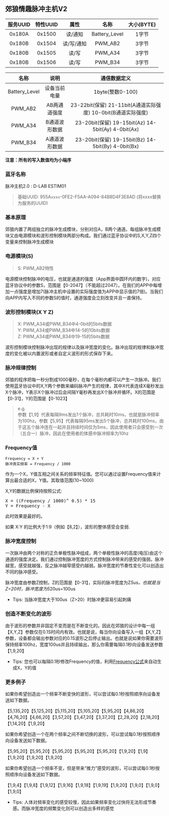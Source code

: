 ## 郊狼情趣脉冲主机V2

|    服务UUID    |    特性UUID     |      属性      |      名称      |    大小(BYTE)  |
| :------------: | :------------: | :------------: | :------------: | :------------: |
|     0x180A     |     0x1500     |    读/通知     | Battery_Level  | 1字节           |
|     0x180B     |     0x1504     |    读/写/通知  | PWM_AB2        | 3字节           |
|     0x180B     |     0x1505     |    读/写       | PWM_A34        | 3字节           |
|     0x180B     |     0x1506     |    读/写       | PWM_B34        | 3字节           |

|      名称      |      说明       |  通信数据定义  |
| :------------: | :------------: | :------------: |
| Battery_Level  | 设备当前电量    | 1byte(整数0-100)|
| PWM_AB2        | AB两通道强度    | 23-22bit(保留)	21-11bit(A通道实际强度)	10-0bit(B通道实际强度)  |
| PWM_A34        | B通道波形数据   | 23-20bit(保留)	19-15bit(Az)	14-5bit(Ay)	4-0bit(Ax)  |
| PWM_B34        | A通道波形数据   | 23-20bit(保留)	19-15bit(Bz)	14-5bit(By)	4-0bit(Bx)  |

**注意：所有的写入数值均为小端序**

### 蓝牙名称

脉冲主机2.0 : D-LAB ESTIM01

> 基础UUID: 955A`xxxx`-0FE2-F5AA-A094-84B8D4F3E8AD (将xxxx替换为服务的UUID)

### 基本原理
郊狼内置了两组独立的脉冲生成模块，分别对应A，B两个通道。每组脉冲生成模块又由电源模块和波形控制模块两部分构成。我们通过蓝牙协议中的S,X,Y,Z四个变量来控制脉冲生成模块

### 电源模块(S)
> S: PWM_AB2特性

电源模块控制脉冲的电压，也就是通道的强度（App界面中圆环内的数字)，对应蓝牙协议中的参数S，范围是【0-2047】（不能超过2047）。在我们的APP中每增加一点强度是增加7(脉冲主机中设置的实际强度值为APP中显示值的7倍)。当我们向APP内写入不同的参数S的值时，通道强度会立刻改变并且一直保持。

### 波形控制模块(X Y Z)
> X: PWM_A34或PWM_B34中4-0bit的5bits数据<br/>
> Y: PWM_A34或PWM_B34中14-5的10bits数据<br/>
> Z: PWM_A34或PWM_B34中19-15的5bits数据<br/>

波形控制模块控制脉冲出现的规律以及脉冲宽度的变化。脉冲出现的规律和脉冲宽度的变化被以内置波形或者自定义波形的形式保存下来。

### 脉冲规律控制
郊狼的程序把每一秒分割成1000毫秒，在每个毫秒内都可以产生一次脉冲。我们使用蓝牙协议中的X,Y两个参数来编码脉冲产生的规律，其中X代表连续X毫秒发出X个脉冲，Y表示X个脉冲过后会间隔Y毫秒再发出X个脉冲并循环。X的范围是【0-31】，Y的范围是【0-1023】

> e.g.<br/>
参数【1,9】代表每隔9ms发出1个脉冲，总共耗时10ms，也就是脉冲频率为100hz。参数【5,95】代表每隔95ms发出5个脉冲，总共耗时100ms，由于这五个脉冲连在一起并且持续时间仅为5ms，因此使用者只会感受到一次（五合一）脉冲，因此在使用者的体感中脉冲频率为10hz

### Frequency值
```
Frequency = X + Y
脉冲真实频率 = Frequency / 1000
```
作为一个X，Y值互相之间关系的频率特征值。您可以通过设置Frequency值来计算出最合适的X，Y值。其取值范围(10~1000)

X,Y的数据比例保持按照公式:
<div id="gongshi"><pre>
X = ((Frequency / 1000)^ 0.5) * 15
Y = Frequency - X
</pre></div>

此时效果是最好的。

如果 X:Y 的比例大于1:9（例如【8,2】），波形的整体感受会变弱.

### 脉冲宽度控制
一次脉冲由两个对称的正负单极性脉冲组成，两个单极性脉冲的高度(电压)由这个通道的强度决定。我们通过控制脉冲宽度的方式控制脉冲带来的感受的强弱。脉冲越宽，感受就越强，反之脉冲越窄感受约越弱。脉冲宽度的节奏性变化可以创造出不同的脉冲感受。

脉冲宽度由参数Z控制，Z的范围是【0-31】，实际的脉冲宽度为Z*5us。也就是当Z=20时，脉冲宽度为5*20us=100us

- Tips: 当脉冲宽度大于100us（Z>20）时脉冲更容易引起刺痛

### 创造不断变化的波形
由于波形的参数并非固定不变而是在不断变化的。因此在郊狼的设计中每一组【X,Y,Z】参数仅在0.1S时间内有效。也就是说，每当你向设备写入一组【X,Y,Z】参数，设备都会输出参数对应的0.1S波形之后停止输出。也就是说如果你需要波形保持频率100hz，宽度100us并且持续输出，那么你需要每隔0.1秒向设备发送参数【1,9,20】

- Tips: 您也可以每隔0.1秒修改Frequency的值，利用[Frequency公式](#gongshi)来自动生成X，Y的值

### 更多例子
如果你希望创造出一个频率不断变快的波形，可以尝试每0.1秒按照顺序向设备发送如下数据。

【5,135,20】【5,125,20】【5,115,20】【5,105,20】【5,95,20】【4,86,20】【4,76,20】【4,66,20】【3,57,20】【3,47,20】【3,37,20】【2,28,20】【2,18,20】【1,14,20】【1,9,20】

如果你希望创造一个在两个频率之间不断切换的波形，可以尝试每0.1秒按照顺序向设备发送如下数据。

【5,95,20】【5,95,20】【5,95,20】【5,95,20】【5,95,20】【1,9,20】【1,9】【1,9,20】【1,9,20】【1,9,20】

如果你希望创造一个频率不变，但是带来“推力”感受的波形，可以尝试每0.1秒按照顺序向设备发送如下数据。

【1,9,4】【1,9,8】【1,9,12】【1,9,16】【1,9,18】【1,9,19】【1,9,20】【1,9,0】【1,9,0】【1,9,0】

- Tips: 人体对频率变化的感受较慢，因此如果频率变化过快将无法形成节奏感。而脉冲宽度的频繁变化则可以创造出多样的感觉

